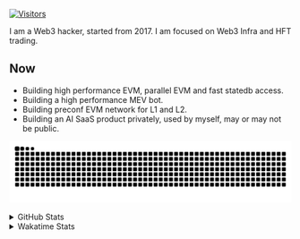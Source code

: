 <!-- markdownlint-disable MD041 MD010 MD033 -->
[![Visitors](https://api.visitorbadge.io/api/daily?path=Akagi201%2FAkagi201&label=Visitors%20Today&countColor=%2337d67a)](https://visitorbadge.io/status?path=Akagi201%2FAkagi201)

I am a Web3 hacker, started from 2017. I am focused on Web3 Infra and HFT trading.

## Now

* Building high performance EVM, parallel EVM and fast statedb access.
* Building a high performance MEV bot.
* Building preconf EVM network for L1 and L2.
* Building an AI SaaS product privately, used by myself, may or may not be public.

[![github contribution grid snake animation](https://raw.githubusercontent.com/Akagi201/Akagi201/output/github-contribution-grid-snake.svg#gh-light-mode-only)](https://github.com/Akagi201)

<details>
<summary>GitHub Stats</summary>
  <a href="https://github.com/Akagi201"><img alt="Profile Detail" src="https://raw.githubusercontent.com/Akagi201/Akagi201/master/profile-summary-card-output/dracula/0-profile-details.svg" /></a>
  <a href="https://github.com/Akagi201"><img alt="Github Stats" src="https://raw.githubusercontent.com/Akagi201/Akagi201/master/profile-summary-card-output/dracula/3-stats.svg" /></a>
  <a href="https://github.com/Akagi201"><img alt="Lang By Commits" src="https://raw.githubusercontent.com/Akagi201/Akagi201/master/profile-summary-card-output/dracula/2-most-commit-language.svg" /></a>
</details>

<details>
<summary>Wakatime Stats</summary>
<br>

<!--START_SECTION:waka-->

```txt
From: 21 November 2024 - To: 28 November 2024

Total Time: 34 hrs 36 mins

Other             14 hrs 37 mins  ██████████▓░░░░░░░░░░░░░░   42.23 %
Rust              14 hrs          ██████████░░░░░░░░░░░░░░░   40.48 %
sh                2 hrs 13 mins   █▓░░░░░░░░░░░░░░░░░░░░░░░   06.44 %
Markdown          1 hr 27 mins    █░░░░░░░░░░░░░░░░░░░░░░░░   04.21 %
TOML              38 mins         ▒░░░░░░░░░░░░░░░░░░░░░░░░   01.84 %
Go                29 mins         ▒░░░░░░░░░░░░░░░░░░░░░░░░   01.42 %
INI               17 mins         ▒░░░░░░░░░░░░░░░░░░░░░░░░   00.85 %
Solidity          10 mins         ░░░░░░░░░░░░░░░░░░░░░░░░░   00.52 %
Cuda              10 mins         ░░░░░░░░░░░░░░░░░░░░░░░░░   00.49 %
Git Config        8 mins          ░░░░░░░░░░░░░░░░░░░░░░░░░   00.43 %
```

<!--END_SECTION:waka-->

</details>
